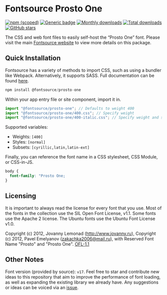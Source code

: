 # Fontsource Prosto One

[![npm (scoped)](https://img.shields.io/npm/v/@fontsource/prosto-one?color=brightgreen)](https://www.npmjs.com/package/@fontsource/prosto-one) [![Generic badge](https://img.shields.io/badge/fontsource-passing-brightgreen)](https://github.com/fontsource/fontsource) [![Monthly downloads](https://badgen.net/npm/dm/@fontsource/prosto-one)](https://github.com/fontsource/fontsource) [![Total downloads](https://badgen.net/npm/dt/@fontsource/prosto-one)](https://github.com/fontsource/fontsource) [![GitHub stars](https://img.shields.io/github/stars/fontsource/fontsource.svg?style=social&label=Star)](https://github.com/fontsource/fontsource/stargazers)

The CSS and web font files to easily self-host the “Prosto One” font. Please visit the main [Fontsource website](https://fontsource.org/fonts/prosto-one) to view more details on this package.

## Quick Installation

Fontsource has a variety of methods to import CSS, such as using a bundler like Webpack. Alternatively, it supports SASS. Full documentation can be found [here](https://fontsource.org/docs/getting-started/introduction).

```javascript
npm install @fontsource/prosto-one
```

Within your app entry file or site component, import it in.

```javascript
import "@fontsource/prosto-one"; // Defaults to weight 400
import "@fontsource/prosto-one/400.css"; // Specify weight
import "@fontsource/prosto-one/400-italic.css"; // Specify weight and style

```

Supported variables:
- Weights: `[400]`
- Styles: `[normal]`
- Subsets: `[cyrillic,latin,latin-ext]`

Finally, you can reference the font name in a CSS stylesheet, CSS Module, or CSS-in-JS.

```css
body {
  font-family: "Prosto One;
}
```

## Licensing
It is important to always read the license for every font that you use.
Most of the fonts in the collection use the SIL Open Font License, v1.1. Some fonts use the Apache 2 license. The Ubuntu fonts use the Ubuntu Font License v1.0.

Copyright (c) 2012, Jovanny Lemonad (http://www.jovanny.ru), Copyright (c) 2012, Pavel Emelyanov (zakachka2006@mail.ru), with Reserved Font Name "Prosto" and "Prosto One".
[OFL-1.1](http://scripts.sil.org/OFL)

## Other Notes
Font version (provided by source): `v17`.
Feel free to star and contribute new ideas to this repository that aim to improve the performance of font loading, as well as expanding the existing library we already have. Any suggestions or ideas can be voiced via an [issue](https://github.com/fontsource/fontsource/issues).